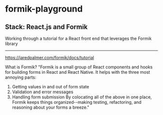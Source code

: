 # formik-playground

## Stack: React.js and Formik
Working through a tutorial for a React front end that leverages the Formik library 
___

https://jaredpalmer.com/formik/docs/tutorial

What is Formik? 
"Formik is a small group of React components and hooks for building forms in React and React Native. It helps with the three most annoying parts:
1. Getting values in and out of form state
1. Validation and error messages
1. Handling form submission
By colocating all of the above in one place, Formik keeps things organized--making testing, refactoring, and reasoning about your forms a breeze."
